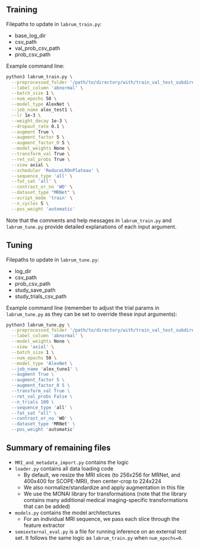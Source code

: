 ## Training
Filepaths to update in ```labrum_train.py```:
 - base_log_dir
 - csv_path
 - val_prob_csv_path
 - prob_csv_path

Example command line: 
```bash
python3 labrum_train.py \
  --preprocessed_folder '/path/to/directory/with/train_val_test_subdirectories/' \
  --label_column 'abnormal' \
  --batch_size 1 \
  --num_epochs 50 \
  --model_type AlexNet \
  --job_name alex_test1 \
  --lr 1e-3 \
  --weight_decay 1e-3 \
  --dropout_rate 0.1 \
  --augment True \
  --augment_factor 5 \
  --augment_factor_0 5 \
  --model_weights None \
  --transform_val True \
  --ret_val_probs True \
  --view axial \
  --scheduler 'ReduceLROnPlateau' \
  --sequence_type 'all' \
  --fat_sat 'all' \
  --contrast_or_no 'WO' \
  --dataset_type "MRNet" \
  --script_mode 'train' \
  --n_cycles 5 \
  --pos_weight 'automatic' 
```
Note that the comments and help messages in ```labrum_train.py``` and ```labrum_tune.py``` provide detailed explanations of each input argument.

## Tuning
Filepaths to update in ```labrum_tune.py```: 
 - log_dir
 - csv_path
 - prob_csv_path
 - study_save_path
 - study_trials_csv_path

Example command line (remember to adjust the trial params in ```labrum_tune.py``` as they can be set to override these input arguments): 
```bash
python3 labrum_tune.py \
  --preprocessed_folder '/path/to/directory/with/train_val_test_subdirectories/' \
  --label_column 'abnormal' \
  --model_weights None \
  --view 'axial' \
  --batch_size 1 \
  --num_epochs 50 \
  --model_type 'AlexNet \
  --job_name 'alex_tune1' \
  --augment True \
  --augment_factor 5 \
  --augment_factor_0 5 \
  --transform_val True \
  --ret_val_probs False \
  --n_trials 100 \
  --sequence_type 'all' \
  --fat_sat "all" \
  --contrast_or_no 'WO' \
  --dataset_type 'MRNet' \
  --pos_weight 'automatic' 
```
## Summary of remaining files
 - ```MRI_and_metadata_import.py``` contains the logic
 - ```loader.py``` contains all data loading code
   - By default, we resize the MRI slices (to 256x256 for MRNet, and 400x400 for SCOPE-MRI), then center-crop to 224x224
   - We also normalize/standardize and apply augmentation in this file
   - We use the MONAI library for transformations (note that the library contains many additional medical imaging-specific transformations that can be added)
 - ```models.py``` contains the model architectures
   - For an individual MRI sequence, we pass each slice through the feature extractor 
 - ```semiexternal_eval.py``` is a file for running inference on an external test set. It follows the same logic as ```labrum_train.py``` when ```num_epochs=0```. 
